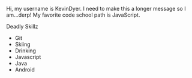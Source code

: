 Hi, my username is KevinDyer. I need to make this a longer message so I am...derp!
My favorite code school path is JavaScript.

Deadly Skillz
* Git
* Skiing
* Drinking
* Javascript
* Java
* Android
